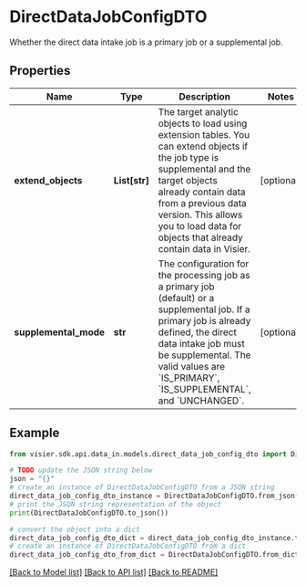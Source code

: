 # DirectDataJobConfigDTO

Whether the direct data intake job is a primary job or a supplemental job.

## Properties

Name | Type | Description | Notes
------------ | ------------- | ------------- | -------------
**extend_objects** | **List[str]** | The target analytic objects to load using extension tables.  You can extend objects if the job type is supplemental and the target objects already contain data from a previous data version.  This allows you to load data for objects that already contain data in Visier. | [optional] 
**supplemental_mode** | **str** | The configuration for the processing job as a primary job (default) or a supplemental job. If a primary job is already defined, the direct data   intake job must be supplemental. The valid values are &#x60;IS_PRIMARY&#x60;, &#x60;IS_SUPPLEMENTAL&#x60;, and &#x60;UNCHANGED&#x60;. | [optional] 

## Example

```python
from visier.sdk.api.data_in.models.direct_data_job_config_dto import DirectDataJobConfigDTO

# TODO update the JSON string below
json = "{}"
# create an instance of DirectDataJobConfigDTO from a JSON string
direct_data_job_config_dto_instance = DirectDataJobConfigDTO.from_json(json)
# print the JSON string representation of the object
print(DirectDataJobConfigDTO.to_json())

# convert the object into a dict
direct_data_job_config_dto_dict = direct_data_job_config_dto_instance.to_dict()
# create an instance of DirectDataJobConfigDTO from a dict
direct_data_job_config_dto_from_dict = DirectDataJobConfigDTO.from_dict(direct_data_job_config_dto_dict)
```
[[Back to Model list]](../README.md#documentation-for-models) [[Back to API list]](../README.md#documentation-for-api-endpoints) [[Back to README]](../README.md)



